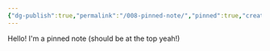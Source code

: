```yaml
---
{"dg-publish":true,"permalink":"/008-pinned-note/","pinned":true,"created":"2024-05-07T10:12:25.000-05:00","updated":"2024-05-07T10:12:25.000-05:00"}
---
```


Hello! I'm a pinned note (should be at the top yeah!)
